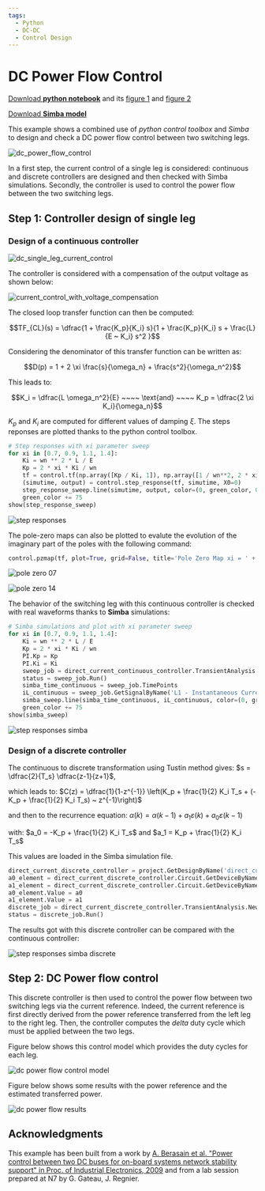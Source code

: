 ```yaml
---
tags:
  - Python
  - DC-DC
  - Control Design
---
```


# DC Power Flow Control

[Download **python notebook**](direct_current_power_flow_control.ipynb) and its
[figure 1](fig/dc_power_flow_control.png) and
[figure 2](fig/current_control_with_voltage_compensation.png) 

[Download **Simba model**](direct_current_power_flow_control.jsimba)

This example shows a combined use of *python control toolbox* and *Simba* to design and check a DC power flow control between two switching legs.

![dc_power_flow_control](fig/dc_power_flow_control.png)

In a first step, the current control of a single leg is considered: continuous and discrete controllers are designed and then checked with Simba simulations. Secondly, the controller is used to control the power flow between the two switching legs.

## Step 1: Controller design of single leg

### Design of a continuous controller

![dc_single_leg_current_control](fig/dc_single_leg_current_control.png)


The controller is considered with a compensation of the output voltage as shown below:

![current_control_with_voltage_compensation](fig/current_control_with_voltage_compensation.png)

The closed loop transfer function can then be computed:

$$TF_{CL}(s) = \dfrac{1 + \frac{K_p}{K_i} s}{1 + \frac{K_p}{K_i} s + \frac{L}{E ~ K_i} s^2 }$$

Considering the denominator of this transfer function can be written as:

$$D(p) = 1 + 2 \xi \frac{s}{\omega_n} + \frac{s^2}{\omega_n^2}$$

This leads to:

$$K_i = \dfrac{L \omega_n^2}{E}  ~~~~ \text{and} ~~~~  K_p = \dfrac{2 \xi K_i}{\omega_n}$$

$K_p$ and $K_i$ are computed for different values of damping $\xi$. The steps reponses are plotted thanks to the python control toolbox.

``` py
# Step responses with xi parameter sweep
for xi in [0.7, 0.9, 1.1, 1.4]:
    Ki = wn ** 2 * L / E
    Kp = 2 * xi * Ki / wn
    tf = control.tf(np.array([Kp / Ki, 1]), np.array([1 / wn**2, 2 * xi / wn, 1]))
    (simutime, output) = control.step_response(tf, simutime, X0=0)
    step_response_sweep.line(simutime, output, color=(0, green_color, 0), legend_label='xi = ' + str(xi))
    green_color += 75
show(step_response_sweep)
```

![step responses](fig/step_responses.png)


The pole-zero maps can also be plotted to evalute the evolution of the imaginary part of the poles with the following command:

``` py
control.pzmap(tf, plot=True, grid=False, title='Pole Zero Map xi = ' + str(xi))
```
![pole zero 07](fig/pole_zero_xi07.png)

![pole zero 14](fig/pole_zero_xi14.png)


The behavior of the switching leg with this continuous controller is checked with real waveforms thanks to **Simba** simulations:

``` py
# Simba simulations and plot with xi parameter sweep
for xi in [0.7, 0.9, 1.1, 1.4]:
    Ki = wn ** 2 * L / E
    Kp = 2 * xi * Ki / wn
    PI.Kp = Kp
    PI.Ki = Ki
    sweep_job = direct_current_continuous_controller.TransientAnalysis.NewJob()
    status = sweep_job.Run()
    simba_time_continuous = sweep_job.TimePoints
    iL_continuous = sweep_job.GetSignalByName('L1 - Instantaneous Current').DataPoints
    simba_sweep.line(simba_time_continuous, iL_continuous, color=(0, green_color, 0), legend_label='xi = ' + str(xi))
    green_color += 75
show(simba_sweep)
```
![step responses simba](fig/step_responses_simba.png)


### Design of a discrete controller

The continuous to discrete transformation using Tustin method gives: $s = \dfrac{2}{T_s} \dfrac{z-1}{z+1}$,

which leads to:
$C(z) = \dfrac{1}{1-z^{-1}} \left(K_p + \frac{1}{2} K_i T_s + (- K_p + \frac{1}{2} K_i T_s) ~ z^{-1}\right)$

and then to the recurrence equation:
$\alpha(k) = \alpha(k-1) + a_1 \varepsilon(k) + a_0 \varepsilon(k-1)$

with: $a_0 = -K_p + \frac{1}{2} K_i T_s$ and $a_1 = K_p + \frac{1}{2} K_i T_s$

This values are loaded in the Simba simulation file.

``` py
direct_current_discrete_controller = project.GetDesignByName('direct_current_discrete_controller')
a0_element = direct_current_discrete_controller.Circuit.GetDeviceByName('a0')
a1_element = direct_current_discrete_controller.Circuit.GetDeviceByName('a1')
a0_element.Value = a0
a1_element.Value = a1
discrete_job = direct_current_discrete_controller.TransientAnalysis.NewJob()
status = discrete_job.Run()
```

The results got with this discrete controller can be compared with the continuous controller:

![step responses simba discrete](fig/step_responses_simba_discrete.png)

## Step 2: DC Power flow control

This discrete controller is then used to control the power flow between two switching legs via the current reference.
Indeed, the current reference is first directly derived from the power reference transferred from the left leg to the right leg. Then, the controller computes the *delta* duty cycle which must be applied between the two legs.

Figure below shows this control model which provides the duty cycles for each leg.

![dc power flow control model](fig/dc_power_flow_control_model.png)

Figure below shows some results with the power reference and the estimated transferred power.

![dc power flow results](fig/dc_power_flow_control_results.png)


## Acknowledgments

This example has been built from a work by [A. Berasain et al. "Power control between two DC buses for on-board systems network stability support" in Proc. of Industrial Electronics, 2009](http://dx.doi.org/10.1109/IECON.2009.5415240) and from a lab session prepared at N7 by G. Gateau, J. Regnier.